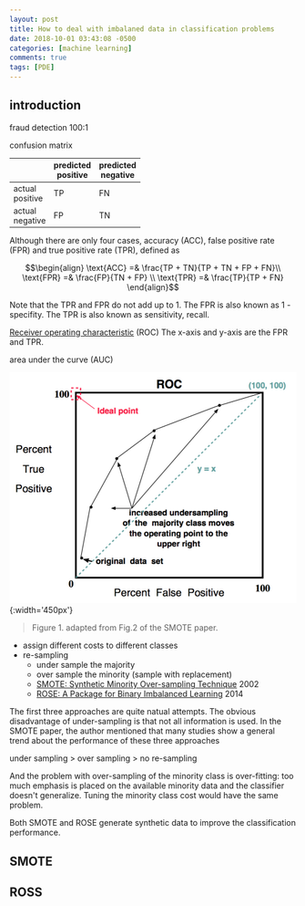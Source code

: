 ```yaml
---
layout: post
title: How to deal with imbalaned data in classification problems
date: 2018-10-01 03:43:08 -0500
categories: [machine learning]
comments: true
tags: [PDE]
---
```


## introduction

fraud detection 100:1


confusion matrix

<br> | predicted<br>positive | predicted<br>negative
--- | --- | ---
actual<br>positive | TP | FN
actual<br>negative | FP | TN



Although there are only four cases, 
accuracy (ACC), false positive rate (FPR) and true positive rate (TPR), defined as

$$\begin{align}
\text{ACC} =& \frac{TP + TN}{TP + TN + FP + FN}\\
\text{FPR} =& \frac{FP}{TN + FP} \\
\text{TPR} =& \frac{TP}{TP + FN}
\end{align}$$

Note that the TPR and FPR do not add up to 1.
The FPR is also known as 1 - specifity.
The TPR is also known as sensitivity, recall. 

[Receiver operating characteristic](https://en.wikipedia.org/wiki/Receiver_operating_characteristic) (ROC)
The x-axis and y-axis are the FPR and TPR.


area under the curve (AUC)

![imbalance ROC](/assets/Fig2_SMOTE.png){:width='450px'}

> Figure 1. adapted from Fig.2 of the SMOTE paper.

* assign different costs to different classes 
* re-sampling
    * under sample the majority
    * over sample the minority (sample with replacement)
    * [SMOTE: Synthetic Minority Over-sampling Technique](https://www.jair.org/media/953/live-953-2037-jair.pdf) 2002
    * [ROSE: A Package for Binary Imbalanced Learning](https://journal.r-project.org/archive/2014-1/menardi-lunardon-torelli.pdf) 2014

The first three approaches are quite natual attempts. 
The obvious disadvantage of under-sampling is that not all information is used.
In the SMOTE paper, the author mentioned that many studies show a general trend about the performance of these three approaches

under sampling > over sampling > no re-sampling

And the problem with over-sampling of the minority class is over-fitting: 
too much emphasis is placed on the available minority data and the classifier doesn't generalize.
Tuning the minority class cost would have the same problem.

Both SMOTE and ROSE generate synthetic data to improve the classification performance.

## SMOTE

## ROSS
